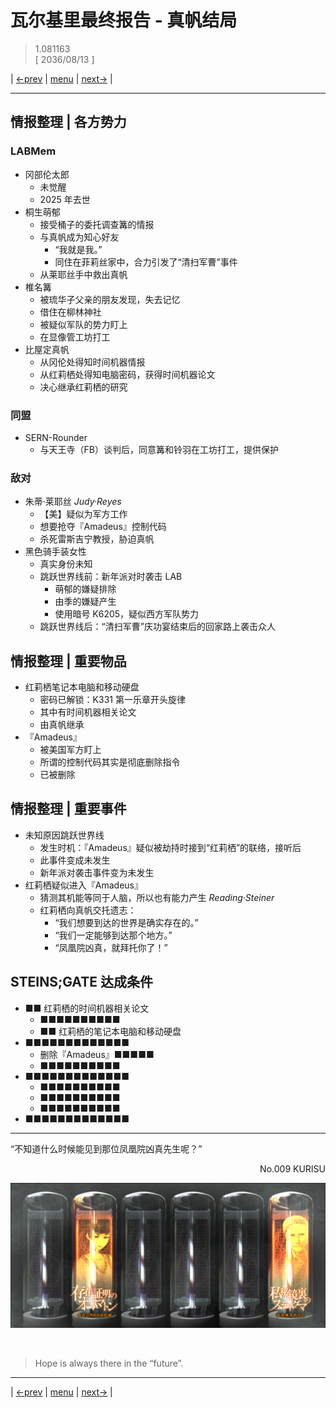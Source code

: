 # 瓦尔基里最终报告 - 真帆结局
> 1.081163  
> [ 2036/08/13 ]  

| [←prev](./0092) | [menu](../) | [next→](./0094) |

---

## 情报整理 | 各方势力
### LABMem
- 冈部伦太郎
  - 未觉醒
  - 2025 年去世
- 桐生萌郁
  - 接受桶子的委托调查篝的情报
  - 与真帆成为知心好友
    - “我就是我。”
    - 同住在菲莉丝家中，合力引发了“清扫军曹”事件
  - 从莱耶丝手中救出真帆
- 椎名篝
  - 被琉华子父亲的朋友发现，失去记忆
  - 借住在柳林神社
  - 被疑似军队的势力盯上
  - 在显像管工坊打工
- 比屋定真帆
  - 从冈伦处得知时间机器情报
  - 从红莉栖处得知电脑密码，获得时间机器论文
  - 决心继承红莉栖的研究

### 同盟
- SERN-Rounder
  - 与天王寺（FB）谈判后，同意篝和铃羽在工坊打工，提供保护

### 敌对
- 朱蒂·莱耶丝 *Judy·Reyes*
  - 【美】疑似为军方工作
  - 想要抢夺『Amadeus』控制代码
  - 杀死雷斯吉宁教授，胁迫真帆
- 黑色骑手装女性
  - 真实身份未知
  - 跳跃世界线前：新年派对时袭击 LAB
    - 萌郁的嫌疑排除
    - 由季的嫌疑产生
    - 使用暗号 K6205，疑似西方军队势力
  - 跳跃世界线后：“清扫军曹”庆功宴结束后的回家路上袭击众人

## 情报整理 | 重要物品
- 红莉栖笔记本电脑和移动硬盘
  - 密码已解锁：K331 第一乐章开头旋律
  - 其中有时间机器相关论文
  - 由真帆继承
- 『Amadeus』
  - 被美国军方盯上
  - 所谓的控制代码其实是彻底删除指令
  - 已被删除

## 情报整理 | 重要事件
- 未知原因跳跃世界线
  - 发生时机：『Amadeus』疑似被劫持时接到“红莉栖”的联络，接听后
  - 此事件变成未发生
  - 新年派对袭击事件变为未发生
- 红莉栖疑似进入『Amadeus』
  - 猜测其机能等同于人脑，所以也有能力产生 *Reading·Steiner*
  - 红莉栖向真帆交托遗志：
    - “我们想要到达的世界是确实存在的。”
    - “我们一定能够到达那个地方。”
    - “凤凰院凶真，就拜托你了！”

## STEINS;GATE 达成条件
- ■■ 红莉栖的时间机器相关论文
  - ■■■■■■■■■■
  - ■■ 红莉栖的笔记本电脑和移动硬盘
- ■■■■■■■■■■■■■
  - 删除『Amadeus』■■■■■
  - ■■■■■■■■■■
- ■■■■■■■■■■■■■
  - ■■■■■■■■■■
  - ■■■■■■■■■■
  - ■■■■■■■■■■
- ■■■■■■■■■■■■■

---

“不知道什么时候能见到那位凤凰院凶真先生呢？”  
<p align="right">No.009 KURISU</p>  

![](../static/image/0093-1.png)


<br/>

> Hope is always there in the “future”.
---

| [←prev](./0092) | [menu](../) | [next→](./0094) |
